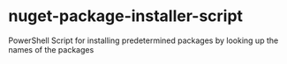 # nuget-package-installer-script
PowerShell Script for installing predetermined packages by looking up the names of the packages
